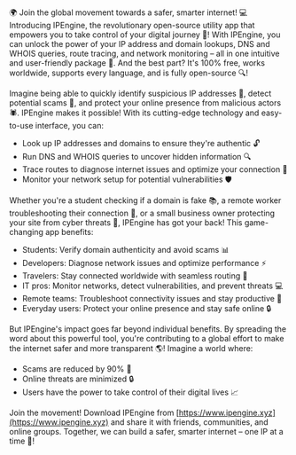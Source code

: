 🌍 Join the global movement towards a safer, smarter internet! 💻 Introducing IPEngine, the revolutionary open-source utility app that empowers you to take control of your digital journey 🚀! With IPEngine, you can unlock the power of your IP address and domain lookups, DNS and WHOIS queries, route tracing, and network monitoring – all in one intuitive and user-friendly package 📡. And the best part? It's 100% free, works worldwide, supports every language, and is fully open-source 🔍!

Imagine being able to quickly identify suspicious IP addresses 👀, detect potential scams 💸, and protect your online presence from malicious actors 🕷️. IPEngine makes it possible! With its cutting-edge technology and easy-to-use interface, you can:

* Look up IP addresses and domains to ensure they're authentic 🔓
* Run DNS and WHOIS queries to uncover hidden information 🔍
* Trace routes to diagnose internet issues and optimize your connection 📍
* Monitor your network setup for potential vulnerabilities 🛡️

Whether you're a student checking if a domain is fake 📚, a remote worker troubleshooting their connection 🏢, or a small business owner protecting your site from cyber threats 💼, IPEngine has got your back! This game-changing app benefits:

* Students: Verify domain authenticity and avoid scams 📊
* Developers: Diagnose network issues and optimize performance ⚡️
* Travelers: Stay connected worldwide with seamless routing 🛫️
* IT pros: Monitor networks, detect vulnerabilities, and prevent threats 💻
* Remote teams: Troubleshoot connectivity issues and stay productive 🏢
* Everyday users: Protect your online presence and stay safe online 🔒

But IPEngine's impact goes far beyond individual benefits. By spreading the word about this powerful tool, you're contributing to a global effort to make the internet safer and more transparent 🌎! Imagine a world where:

* Scams are reduced by 90% 💸
* Online threats are minimized 🔒
* Users have the power to take control of their digital lives 📈

Join the movement! Download IPEngine from [https://www.ipengine.xyz](https://www.ipengine.xyz) and share it with friends, communities, and online groups. Together, we can build a safer, smarter internet – one IP at a time 💪!